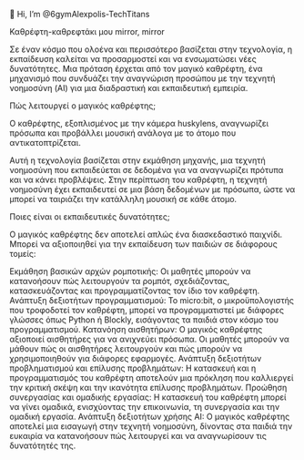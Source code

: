 👋 Hi, I’m @6gymAlexpolis-TechTitans


Καθρέφτη-καθρεφτάκι μου mirror, mirror

Σε έναν κόσμο που ολοένα και περισσότερο βασίζεται στην τεχνολογία, η εκπαίδευση καλείται να προσαρμοστεί και να ενσωματώσει νέες δυνατότητες. Μια  πρόταση έρχεται από τον μαγικό καθρέφτη, ένα μηχανισμό που συνδυάζει την αναγνώριση προσώπου με την τεχνητή νοημοσύνη (AI) για μια διαδραστική και εκπαιδευτική εμπειρία.

Πώς λειτουργεί ο μαγικός καθρέφτης;

Ο καθρέφτης, εξοπλισμένος με την κάμερα huskylens, αναγνωρίζει πρόσωπα και προβάλλει μουσική ανάλογα με το άτομο που αντικατοπτρίζεται.

Αυτή η  τεχνολογία βασίζεται στην εκμάθηση μηχανής, μια τεχνητή νοημοσύνη που εκπαιδεύεται σε δεδομένα για να αναγνωρίζει πρότυπα και να κάνει προβλέψεις. Στην περίπτωση του καθρέφτη, η τεχνητή νοημοσύνη έχει εκπαιδευτεί σε μια βάση δεδομένων με πρόσωπα, ώστε να μπορεί να ταιριάζει την κατάλληλη μουσική σε κάθε άτομο.

Ποιες είναι οι εκπαιδευτικές δυνατότητες;

Ο μαγικός καθρέφτης δεν αποτελεί απλώς ένα διασκεδαστικό παιχνίδι. Μπορεί να αξιοποιηθεί για την εκπαίδευση των παιδιών σε διάφορους τομείς:

Εκμάθηση βασικών αρχών ρομποτικής: Οι μαθητές μπορούν να κατανοήσουν πώς λειτουργούν τα ρομπότ, σχεδιάζοντας, κατασκευάζοντας και προγραμματίζοντας τον ίδιο τον καθρέφτη.
Ανάπτυξη δεξιοτήτων προγραμματισμού: Το micro:bit, ο μικροϋπολογιστής που τροφοδοτεί τον καθρέφτη, μπορεί να προγραμματιστεί με διάφορες γλώσσες όπως Python ή Blockly, εισάγοντας τα παιδιά στον κόσμο του προγραμματισμού.
Κατανόηση αισθητήρων: Ο μαγικός καθρέφτης αξιοποιεί αισθητήρες για να ανιχνεύει πρόσωπα. Οι μαθητές μπορούν να μάθουν πώς οι αισθητήρες λειτουργούν και πώς μπορούν να χρησιμοποιηθούν για διάφορες εφαρμογές.
Ανάπτυξη δεξιοτήτων προβληματισμού και επίλυσης προβλημάτων: Η κατασκευή και η προγραμματισμός του καθρέφτη αποτελούν μια πρόκληση που καλλιεργεί την κριτική σκέψη και την ικανότητα επίλυσης προβλημάτων.
Προώθηση συνεργασίας και ομαδικής εργασίας: Η κατασκευή του καθρέφτη μπορεί να γίνει ομαδικά, ενισχύοντας την επικοινωνία, τη συνεργασία και την ομαδική εργασία.
Ανάπτυξη δεξιοτήτων χρήσης AI: Ο μαγικός καθρέφτης αποτελεί μια εισαγωγή στην τεχνητή νοημοσύνη, δίνοντας στα παιδιά την ευκαιρία να κατανοήσουν πώς λειτουργεί και να αναγνωρίσουν τις δυνατότητές της.
